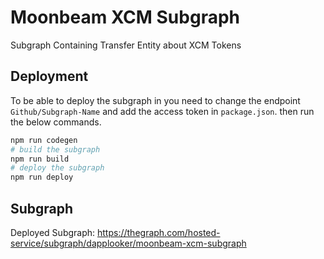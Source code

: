# Moonbeam XCM Subgraph

Subgraph Containing Transfer Entity about XCM Tokens

## Deployment

To be able to deploy the subgraph in you need to change the endpoint ```Github/Subgraph-Name``` and add the access token in ```package.json```. then run the below commands.
```bash
npm run codegen
# build the subgraph
npm run build
# deploy the subgraph
npm run deploy
```

## Subgraph

Deployed Subgraph: https://thegraph.com/hosted-service/subgraph/dapplooker/moonbeam-xcm-subgraph


